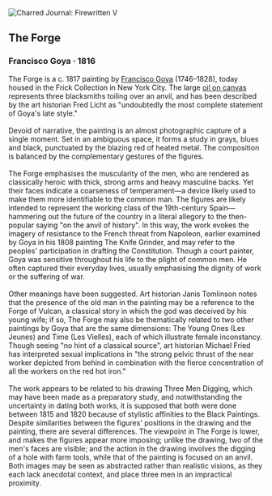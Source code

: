 <div class="artwork-of-the-day">
  <div class="container">
    <div class="img-wrapper">
      <img
        src="https://uploads0.wikiart.org/00142/images/57726d7fedc2cb3880b480ca/francisco-goya-y-lucientes-de-la-fragua-google-art-project.jpg!Large.jpg"
        alt="Charred Journal: Firewritten V" />
    </div>
    <div class="artwork-detail">
      <div class="artwork-origin"> 
        <h2 class="artwork-name">The Forge</h2>
        <h3 class="artist">
          Francisco Goya
                    ·  1816
        </h3>
      </div>
      <p class="description">
        <span class="artwork-description-text ng-binding" ng-bind-html="viewModel.ArtworkOfTheDay.Description | unsafe">The Forge is a c. 1817 painting by <a target="_blank" href="/en/francisco-goya">Francisco Goya</a> (1746–1828), today housed in the Frick Collection in New York City. The large <a target="_blank" href="/en/paintings-by-media/oil-on-sacking">oil on canvas</a> represents three blacksmiths toiling over an anvil, and has been described by the art historian Fred Licht as "undoubtedly the most complete statement of Goya's late style."
<br>
<br>Devoid of narrative, the painting is an almost photographic capture of a single moment. Set in an ambiguous space, it forms a study in grays, blues and black, punctuated by the blazing red of heated metal. The composition is balanced by the complementary gestures of the figures.
<br>
<br>The Forge emphasises the muscularity of the men, who are rendered as classically heroic with thick, strong arms and heavy masculine backs. Yet their faces indicate a coarseness of temperament—a device likely used to make them more identifiable to the common man. The figures are likely intended to represent the working class of the 19th-century Spain—hammering out the future of the country in a literal allegory to the then-popular saying "on the anvil of history". In this way, the work evokes the imagery of resistance to the French threat from Napoleon, earlier examined by Goya in his 1808 painting The Knife Grinder, and may refer to the peoples' participation in drafting the Constitution. Though a court painter, Goya was sensitive throughout his life to the plight of common men. He often captured their everyday lives, usually emphasising the dignity of work or the suffering of war.
<br>
<br>Other meanings have been suggested. Art historian Janis Tomlinson notes that the presence of the old man in the painting may be a reference to the Forge of Vulcan, a classical story in which the god was deceived by his young wife; if so, The Forge may also be thematically related to two other paintings by Goya that are the same dimensions: The Young Ones (Les Jeunes) and Time (Les Vielles), each of which illustrate female inconstancy. Though seeing "no hint of a classical source", art historian Michael Fried has interpreted sexual implications in "the strong pelvic thrust of the near worker depicted from behind in combination with the fierce concentration of all the workers on the red hot iron."
<br>
<br>The work appears to be related to his drawing Three Men Digging, which may have been made as a preparatory study, and notwithstanding the uncertainty in dating both works, it is supposed that both were done between 1815 and 1820 because of stylistic affinities to the Black Paintings. Despite similarities between the figures' positions in the drawing and the painting, there are several differences. The viewpoint in The Forge is lower, and makes the figures appear more imposing; unlike the drawing, two of the men's faces are visible; and the action in the drawing involves the digging of a hole with farm tools, while that of the painting is focused on an anvil. Both images may be seen as abstracted rather than realistic visions, as they each lack anecdotal context, and place three men in an impractical proximity.</span>
                        <div class="text-shadow-container" ng-show="showShadow" style=""></div>
      </p>
    </div>
  </div>

</div>
